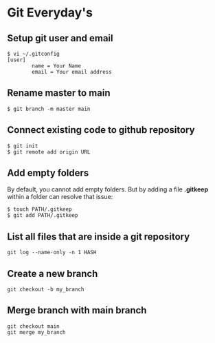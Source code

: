 # Git Everyday's

Setup git user and email
---

```
$ vi ~/.gitconfig 
[user]
        name = Your Name
        email = Your email address
```

Rename master to main
---

```
$ git branch -m master main
```

Connect existing code to github repository
---

```
$ git init
$ git remote add origin URL
```

Add empty folders
---

By default, you cannot add empty folders. But by adding a file __.gitkeep__ within a folder can resolve that issue:

```
$ touch PATH/.gitkeep
$ git add PATH/.gitkeep
```

List all files that are inside a git repository
---

```
git log --name-only -n 1 HASH
```

Create a new branch
---

```
git checkout -b my_branch
```

Merge branch with main branch
---

```
git checkout main
git merge my_branch
```